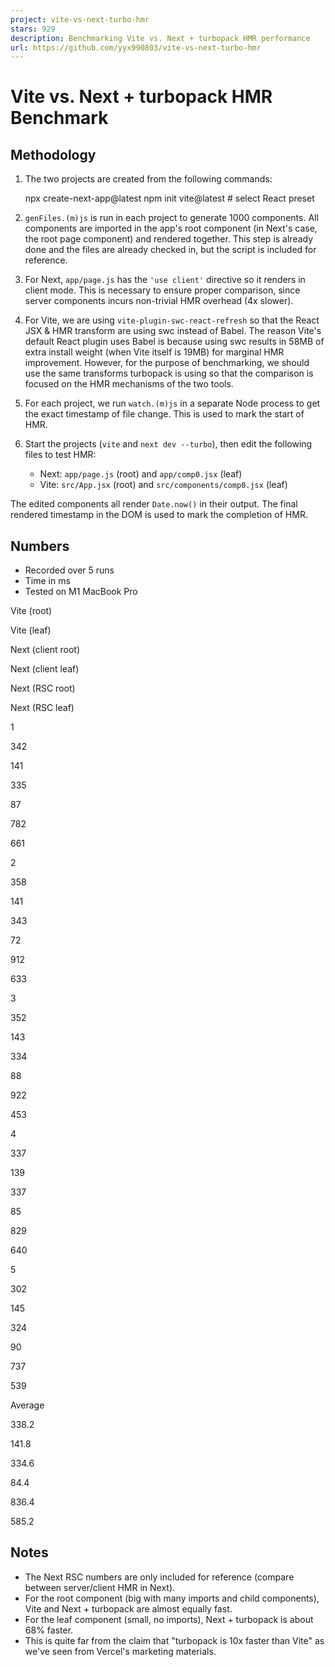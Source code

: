```yaml
---
project: vite-vs-next-turbo-hmr
stars: 929
description: Benchmarking Vite vs. Next + turbopack HMR performance
url: https://github.com/yyx990803/vite-vs-next-turbo-hmr
---
```


Vite vs. Next + turbopack HMR Benchmark
=======================================

Methodology
-----------

1.  The two projects are created from the following commands:
    
    npx create-next-app@latest
    npm init vite@latest # select React preset
    
2.  `genFiles.(m)js` is run in each project to generate 1000 components. All components are imported in the app's root component (in Next's case, the root page component) and rendered together. This step is already done and the files are already checked in, but the script is included for reference.
    
3.  For Next, `app/page.js` has the `'use client'` directive so it renders in client mode. This is necessary to ensure proper comparison, since server components incurs non-trivial HMR overhead (4x slower).
    
4.  For Vite, we are using `vite-plugin-swc-react-refresh` so that the React JSX & HMR transform are using swc instead of Babel. The reason Vite's default React plugin uses Babel is because using swc results in 58MB of extra install weight (when Vite itself is 19MB) for marginal HMR improvement. However, for the purpose of benchmarking, we should use the same transforms turbopack is using so that the comparison is focused on the HMR mechanisms of the two tools.
    
5.  For each project, we run `watch.(m)js` in a separate Node process to get the exact timestamp of file change. This is used to mark the start of HMR.
    
6.  Start the projects (`vite` and `next dev --turbo`), then edit the following files to test HMR:
    
    -   Next: `app/page.js` (root) and `app/comp0.jsx` (leaf)
    -   Vite: `src/App.jsx` (root) and `src/components/comp0.jsx` (leaf)

The edited components all render `Date.now()` in their output. The final rendered timestamp in the DOM is used to mark the completion of HMR.

Numbers
-------

-   Recorded over 5 runs
-   Time in ms
-   Tested on M1 MacBook Pro

Vite (root)

Vite (leaf)

Next (client root)

Next (client leaf)

Next (RSC root)

Next (RSC leaf)

1

342

141

335

87

782

661

2

358

141

343

72

912

633

3

352

143

334

88

922

453

4

337

139

337

85

829

640

5

302

145

324

90

737

539

Average

338.2

141.8

334.6

84.4

836.4

585.2

Notes
-----

-   The Next RSC numbers are only included for reference (compare between server/client HMR in Next).
-   For the root component (big with many imports and child components), Vite and Next + turbopack are almost equally fast.
-   For the leaf component (small, no imports), Next + turbopack is about 68% faster.
-   This is quite far from the claim that "turbopack is 10x faster than Vite" as we've seen from Vercel's marketing materials.
